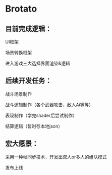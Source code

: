 # Brotato

## 目前完成逻辑：

UI框架

场景转换框架

进入游戏三大选择界面渲染&逻辑

## 后续开发任务：

战斗场景制作

战斗逻辑制作（各个武器攻击，敌人Ai等等）

表现制作（学完shader后尝试制作）

结算逻辑（暂时存本地json）

## 宏大愿景：

采用一种帧同步技术，开发出双人or多人的组队模式

发布上线

